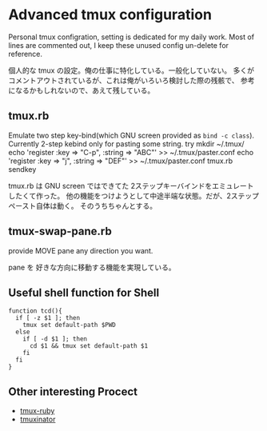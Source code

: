 Advanced tmux configuration
==================================
Personal tmux configration, setting is dedicated for my daily work.
Most of lines are commented out, I keep these unused config un-delete for reference.

個人的な tmux の設定。俺の仕事に特化している。一般化していない。
多くがコメントアウトされているが、これは俺がいろいろ検討した際の残骸で、
参考になるかもしれないので、あえて残している。

## tmux.rb
Emulate two step key-bind(which GNU screen provided as `bind -c class`).
Currently 2-step kebind only for pasting some string.
try
    mkdir ~/.tmux/
    echo 'register :key => "C-p", :string => "ABC"' >> ~/.tmux/paster.conf
    echo 'register :key => "j", :string => "DEF"' >> ~/.tmux/paster.conf
    tmux.rb sendkey


tmux.rb は GNU screen ではできてた 2ステップキーバインドをエミュレートしたくて作った。
他の機能をつけようとして中途半端な状態。だが、2ステップペースト自体は動く。
そのうちちゃんとする。

## tmux-swap-pane.rb
provide MOVE pane any direction you want.

pane を 好きな方向に移動する機能を実現している。

## Useful shell function for Shell

    function tcd(){
      if [ -z $1 ]; then
        tmux set default-path $PWD
      else
        if [ -d $1 ]; then
          cd $1 && tmux set default-path $1
        fi
      fi
    }

## Other interesting Procect
* [tmux-ruby](https://github.com/dominikh/tmux-ruby)
* [tmuxinator](https://github.com/aziz/tmuxinator)
